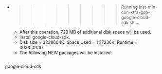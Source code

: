 * >>>>>>>>> Running inst-min-con-xtra-gcp-google-cloud-sdk.sh ...
  * After this operation, 723 MB of additional disk space will be used.
  * Install google-cloud-sdk.
  * Disk size = 3238604K. Space Used = 1117236K. Runtime = 00:00:01:10.
  * The following NEW packages will be installed:
  ```bash
google-cloud-sdk
  ```
